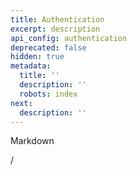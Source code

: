 ```yaml
---
title: Authentication
excerpt: description
api_config: authentication
deprecated: false
hidden: true
metadata:
  title: ''
  description: ''
  robots: index
next:
  description: ''
---
```

Markdown

/